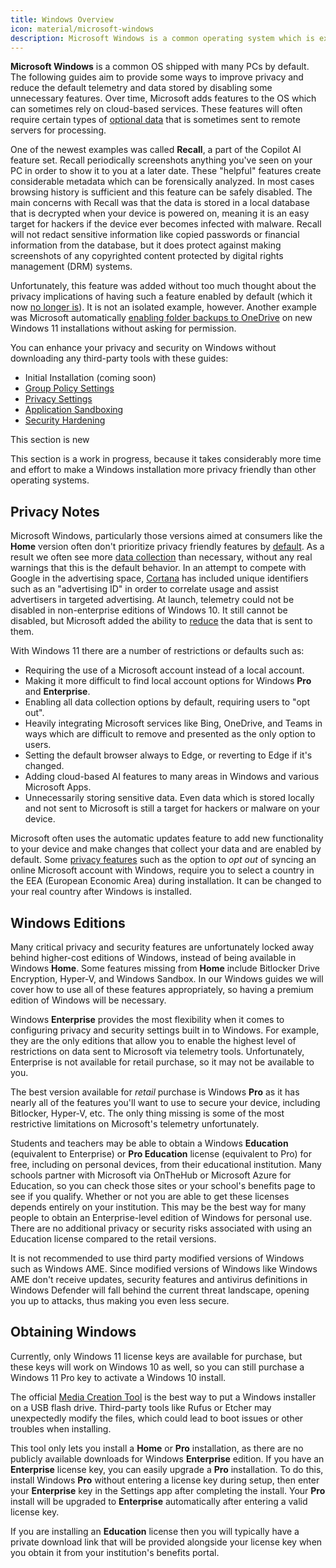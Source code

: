 ```yaml
---
title: Windows Overview
icon: material/microsoft-windows
description: Microsoft Windows is a common operating system which is extremely non-private out of the box. Our guide covers making some improvements to your computer without replacing your OS.
---
```

**Microsoft Windows** is a common OS shipped with many PCs by default. The following guides aim to provide some ways to improve privacy and reduce the default telemetry and data stored by disabling some unnecessary features. Over time, Microsoft adds features to the OS which can sometimes rely on cloud-based services. These features will often require certain types of [optional data](https://privacy.microsoft.com/data-collection-windows) that is sometimes sent to remote servers for processing.

One of the newest examples was called **Recall**, a part of the Copilot AI feature set. Recall periodically screenshots anything you've seen on your PC in order to show it to you at a later date. These "helpful" features create considerable metadata which can be forensically analyzed. In most cases browsing history is sufficient and this feature can be safely disabled. The main concerns with Recall was that the data is stored in a local database that is decrypted when your device is powered on, meaning it is an easy target for hackers if the device ever becomes infected with malware. Recall will not redact sensitive information like copied passwords or financial information from the database, but it does protect against making screenshots of any copyrighted content protected by digital rights management (DRM) systems.

Unfortunately, this feature was added without too much thought about the privacy implications of having such a feature enabled by default (which it now [no longer is](https://wired.com/story/microsoft-recall-off-default-security-concerns)). It is not an isolated example, however. Another example was Microsoft automatically [enabling folder backups to OneDrive](https://neowin.net/news/windows-11-is-now-automatically-enabling-onedrive-folder-backup-without-asking-permission) on new Windows 11 installations without asking for permission.

You can enhance your privacy and security on Windows without downloading any third-party tools with these guides:

- Initial Installation (coming soon)
- [Group Policy Settings](group-policies.md)
- [Privacy Settings](privacy.md)
- [Application Sandboxing](sandboxing.md)
- [Security Hardening](hardening.md)

<div class="admonition example" markdown>
<p class="admonition-title">This section is new</p>

This section is a work in progress, because it takes considerably more time and effort to make a Windows installation more privacy friendly than other operating systems.

</div>

## Privacy Notes

Microsoft Windows, particularly those versions aimed at consumers like the **Home** version often don't prioritize privacy friendly features by [default](https://theguardian.com/technology/2015/jul/31/windows-10-microsoft-faces-criticism-over-privacy-default-settings). As a result we often see more [data collection](https://en.wikipedia.org/wiki/Criticism_of_Microsoft#Telemetry_and_data_collection) than necessary, without any real warnings that this is the default behavior. In an attempt to compete with Google in the advertising space, [Cortana](https://en.wikipedia.org/wiki/Cortana_(virtual_assistant)) has included unique identifiers such as an "advertising ID" in order to correlate usage and assist advertisers in targeted advertising.  At launch, telemetry could not be disabled in non-enterprise editions of Windows 10. It still cannot be disabled, but Microsoft added the ability to [reduce](https://extremetech.com/computing/243079-upcoming-windows-update-reduces-spying-microsoft-still-mum-data-collects) the data that is sent to them.

With Windows 11 there are a number of restrictions or defaults such as:

- Requiring the use of a Microsoft account instead of a local account.
- Making it more difficult to find local account options for Windows **Pro** and **Enterprise**.
- Enabling all data collection options by default, requiring users to "opt out".
- Heavily integrating Microsoft services like Bing, OneDrive, and Teams in ways which are difficult to remove and presented as the only option to users.
- Setting the default browser always to Edge, or reverting to Edge if it's changed.
- Adding cloud-based AI features to many areas in Windows and various Microsoft Apps.
- Unnecessarily storing sensitive data. Even data which is stored locally and not sent to Microsoft is still a target for hackers or malware on your device.

Microsoft often uses the automatic updates feature to add new functionality to your device and make changes that collect your data and are enabled by default. Some [privacy features](https://blogs.windows.com/windows-insider/2023/11/16/previewing-changes-in-windows-to-comply-with-the-digital-markets-act-in-the-european-economic-area) such as the option to *opt out* of syncing an online Microsoft account with Windows, require you to select a country in the EEA (European Economic Area) during installation. It can be changed to your real country after Windows is installed.

## Windows Editions

Many critical privacy and security features are unfortunately locked away behind higher-cost editions of Windows, instead of being available in Windows **Home**. Some features missing from **Home** include Bitlocker Drive Encryption, Hyper-V, and Windows Sandbox. In our Windows guides we will cover how to use all of these features appropriately, so having a premium edition of Windows will be necessary.

Windows **Enterprise** provides the most flexibility when it comes to configuring privacy and security settings built in to Windows. For example, they are the only editions that allow you to enable the highest level of restrictions on data sent to Microsoft via telemetry tools. Unfortunately, Enterprise is not available for retail purchase, so it may not be available to you.

The best version available for *retail* purchase is Windows **Pro** as it has nearly all of the features you'll want to use to secure your device, including Bitlocker, Hyper-V, etc. The only thing missing is some of the most restrictive limitations on Microsoft's telemetry unfortunately.

Students and teachers may be able to obtain a Windows **Education** (equivalent to Enterprise) or **Pro Education** license (equivalent to Pro) for free, including on personal devices, from their educational institution. Many schools partner with Microsoft via OnTheHub or Microsoft Azure for Education, so you can check those sites or your school's benefits page to see if you qualify. Whether or not you are able to get these licenses depends entirely on your institution. This may be the best way for many people to obtain an Enterprise-level edition of Windows for personal use. There are no additional privacy or security risks associated with using an Education license compared to the retail versions.

It is not recommended to use third party modified versions of Windows such as Windows AME. Since modified versions of Windows like Windows AME don't receive updates, security features and antivirus definitions in Windows Defender will fall behind the current threat landscape, opening you up to attacks, thus making you even less secure.

## Obtaining Windows

Currently, only Windows 11 license keys are available for purchase, but these keys will work on Windows 10 as well, so you can still purchase a Windows 11 Pro key to activate a Windows 10 install.

The official [Media Creation Tool](https://microsoft.com/software-download/windows11) is the best way to put a Windows installer on a USB flash drive. Third-party tools like Rufus or Etcher may unexpectedly modify the files, which could lead to boot issues or other troubles when installing.

This tool only lets you install a **Home** or **Pro** installation, as there are no publicly available downloads for Windows **Enterprise** edition. If you have an **Enterprise** license key, you can easily upgrade a **Pro** installation. To do this, install Windows **Pro** without entering a license key during setup, then enter your **Enterprise** key in the Settings app after completing the install. Your **Pro** install will be upgraded to **Enterprise** automatically after entering a valid license key.

If you are installing an **Education** license then you will typically have a private download link that will be provided alongside your license key when you obtain it from your institution's benefits portal.
